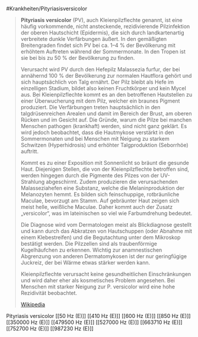 #Krankheiten/Pityriasisversicolor

> **Pityriasis versicolor** (PV), auch Kleienpilzflechte genannt, ist eine häufig vorkommende, nicht ansteckende, rezidivierende Pilzinfektion der oberen Hautschicht (Epidermis), die sich durch landkartenartig verbreitete dunkle Verfärbungen äußert. In den gemäßigten Breitengraden findet sich PV bei ca. 1–4 % der Bevölkerung mit erhöhtem Auftreten während der Sommermonate. In den Tropen ist sie bei bis zu 50 % der Bevölkerung zu finden.
>
> Verursacht wird PV durch den Hefepilz Malassezia furfur, der bei annähernd 100 % der Bevölkerung zur normalen Hautflora gehört und sich hauptsächlich von Talg ernährt. Der Pilz bleibt als Hefe im einzelligen Stadium, bildet also keinen Fruchtkörper und kein Mycel aus. Bei Kleienpilzflechte kommt es an den betroffenen Hautstellen zu einer Überwucherung mit dem Pilz, welcher ein braunes Pigment produziert. Die Verfärbungen treten hauptsächlich in den talgdrüsenreichen Arealen und damit im Bereich der Brust, am oberen Rücken und im Gesicht auf. Die Gründe, warum die Pilze bei manchen Menschen pathogen (krankhaft) werden, sind nicht ganz geklärt. Es wird jedoch beobachtet, dass die Hautmykose verstärkt in den Sommermonaten und bei Menschen mit Neigung zu starkem Schwitzen (Hyperhidrosis) und erhöhter Talgproduktion (Seborrhöe) auftritt.
>
> Kommt es zu einer Exposition mit Sonnenlicht so bräunt die gesunde Haut. Diejenigen Stellen, die von der Kleienpilzflechte betroffen sind, werden hingegen durch die Pigmente des Pilzes von der UV-Strahlung abgeschirmt. Zudem produzieren die verursachenden Malasseziahefen eine Substanz, welche die Melaninproduktion der Melanozyten hemmt. Es bilden sich feinschuppige, rotbräunliche Maculae, bevorzugt am Stamm. Auf gebräunter Haut zeigen sich meist helle, weißliche Maculae. Daher kommt auch der Zusatz „versicolor“, was im lateinischen so viel wie Farbumdrehung bedeutet.
>
> Die Diagnose wird vom Dermatologen meist als Blickdiagnose gestellt und kann durch das Abkratzen von Hautschuppen (oder Abnahme mit einem Klebestreifen) und die Begutachtung unter dem Mikroskop bestätigt werden. Die Pilzzellen sind als traubenförmige Kugelhäufchen zu erkennen. Wichtig zur anamnestischen Abgrenzung von anderen Dermatomykosen ist der nur geringfügige Juckreiz, der bei Wärme etwas stärker werden kann.
>
> Kleienpilzflechte verursacht keine gesundheitlichen Einschränkungen und wird daher eher als kosmetisches Problem angesehen. Bei Menschen mit starker Neigung zur P. versicolor wird eine hohe Rezidivität beobachtet.
>
> [Wikipedia](https://de.wikipedia.org/wiki/Pityriasis%20versicolor)

Pityriasis versicolor
[[50 Hz (E)]]
[[410 Hz (E)]]
[[600 Hz (E)]]
[[850 Hz (E)]]
[[350000 Hz (E)]]
[[479500 Hz (E)]]
[[527000 Hz (E)]]
[[663710 Hz (E)]]
[[752700 Hz (E)]]
[[987230 Hz (E)]]